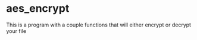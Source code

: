 # aes_encrypt
This is a program with a couple functions that will either encrypt or decrypt your file
